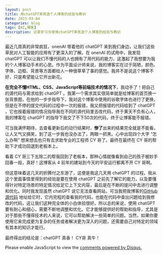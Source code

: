 ```yaml
---
layout: post
title: 用chatGPT来改造个人博客的经验与教训
date: 2023-03-04
categories: blog
tags: [AI,博客]
description: 记录学习与使用chatGPT来改造个人博客的经验与教训
---
```


最近几周真的非常疯狂，onenAI 带着他的 chatGPT 来到我们身边，让我们这些草民对人工智能的应用有了更深入的了解。在 onenAI 的试用中，我发现 chatGPT 可以让我们不懂代码的人也拥有了用代码的能力，这激起了我想要为我的个人博客动手术的心思。作为平面设计师来说，我的博客实在过于简陋，颜色、字体、边框、背景等方面都给人一种很草草了事的感觉。我并不是说这个博客不好，只是希望能让它开出新花。

**在完全不懂HTML、CSS、JavaScript等前端技术的情况下**，我动手了！把自己的源代码与需求给到 chatGPT 。我第一个需求其实很简单就是给博客的首页换一张背景图，在他的一步步指导下，我对这个博客中使用的谷歌字体也进行了更换，但是在不停的提交代码的过程中一次的报错，我又把报错的代码给到了 chatGPT ，它也按着报错的情况指导我在不同的源代码里去改代码，终于黄天不负有心人，我的博客在 chatGPT 的指导下我交了不下50次的代码，终于让博客能不报错。

可当我满怀期待，去查看更新后的动行结果时，**惨了**出来的结果完全就是不能看，让人又气又搞笑，到了这一步我也没办法了，两眼一抓黑。心中出现四个大字 “怎么办啊” 想来想去也只有去求助专业的工程师 CY 哥了。最终在最终在 CY 哥的帮助下才成功回退到老板本上。

看着 CY 哥三下五除二的帮我回到了老板本，那种心情就像看到自己的孩子被妙手回春一般，真好！这博客从 4 前年的建站到今天的平安运行都离不开 CY 哥啊。

但这意味着这几天的折腾付之东游了，这便是我这几天用 chatGPT 的过程。我从这个里面事情里得到的经验是要在使用 chatGPT 之前先了解它的能力，以及要懂得针对特定场景的特定情况给足它上下文内容，最后是在不断的提问中去进行调整和优化。同时我发现虽然 chatGPT 说它无法查看网站，可当我把我博客的[GitHub源代码](https://github.com/xiahibb/xiahibb.github.io ) 地址给它时，它内完程的查看我的代码，也能在代码中查出问题给到我修改的代码，这让我们这种完全体的小白体验很好。所以总的来说，使用 chatGPT 要有耐心和细心，需要不断地调整和优化。它才能够提供好的帮助和指导，尤其是对于那些不懂得技术的人来说，它可以帮助解决一些简单的问题。当然，如果你要使用它来完成更为复杂的任务或者解决更为深入的问题，还需要自己对特定的领域有其本的知识才能行。

最终得出的结论是：chatGPT 真香！ CY哥 真牛！



<script>
(function() {
var d = document, s = d.createElement('script');
s.src = 'https://huiweishijie.disqus.com/embed.js';
s.setAttribute('data-timestamp', +new Date());
(d.head || d.body).appendChild(s);
})();
</script>
<noscript>Please enable JavaScript to view the <a href="https://disqus.com/?ref_noscript">comments powered by Disqus.</a></noscript>

